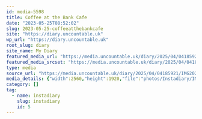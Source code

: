 ```yaml
---
id: media-5598
title: Coffee at the Bank Cafe
date: "2023-05-25T08:52:02"
slug: 2023-05-25-coffeeatthebankcafe
site: "https://diary.uncountable.uk"
wp_url: "https://diary.uncountable.uk"
root_slug: diary
site_name: My Diary
featured_media_url: "https://media.uncountable.uk/diary/2025/04/04185921/IMG20230525095202-scaled.webp"
featured_media_srcset: "https://media.uncountable.uk/diary/2025/04/04185921/IMG20230525095202-300x225.webp 300w, https://media.uncountable.uk/diary/2025/04/04185921/IMG20230525095202-1024x768.webp 1024w, https://media.uncountable.uk/diary/2025/04/04185921/IMG20230525095202-150x150.webp 150w, https://media.uncountable.uk/diary/2025/04/04185921/IMG20230525095202-640x480.webp 640w, https://media.uncountable.uk/diary/2025/04/04185921/IMG20230525095202-scaled.webp 2560w"
type: media
source_url: "https://media.uncountable.uk/diary/2025/04/04185921/IMG20230525095202-scaled.webp"
media_details: {"width":2560,"height":1920,"file":"photos/Instadiary/IMG20230525095202-scaled.webp","filesize":213832,"sizes":{"medium":{"file":"IMG20230525095202-300x225.webp","width":300,"height":225,"filesize":13084,"mime_type":"image/webp","source_url":"https://media.uncountable.uk/diary/2025/04/04185921/IMG20230525095202-300x225.webp"},"large":{"file":"IMG20230525095202-1024x768.webp","width":1024,"height":768,"filesize":69290,"mime_type":"image/webp","source_url":"https://media.uncountable.uk/diary/2025/04/04185921/IMG20230525095202-1024x768.webp"},"thumbnail":{"file":"IMG20230525095202-150x150.webp","width":150,"height":150,"filesize":5758,"mime_type":"image/webp","source_url":"https://media.uncountable.uk/diary/2025/04/04185921/IMG20230525095202-150x150.webp"},"mobwidth":{"file":"IMG20230525095202-640x480.webp","width":640,"height":480,"filesize":37048,"mime_type":"image/webp","source_url":"https://media.uncountable.uk/diary/2025/04/04185921/IMG20230525095202-640x480.webp"},"full":{"file":"IMG20230525095202-scaled.webp","width":2560,"height":1920,"mime_type":"image/webp","source_url":"https://media.uncountable.uk/diary/2025/04/04185921/IMG20230525095202-scaled.webp"}},"image_meta":{"aperture":"0","credit":"","camera":"","caption":"","created_timestamp":"0","copyright":"","focal_length":"0","iso":"0","shutter_speed":"0","title":"","orientation":"0","keywords":[]},"original_image":"IMG20230525095202.webp"}
category: []
tag:
  - name: instadiary
    slug: instadiary
    id: 5
---
```


